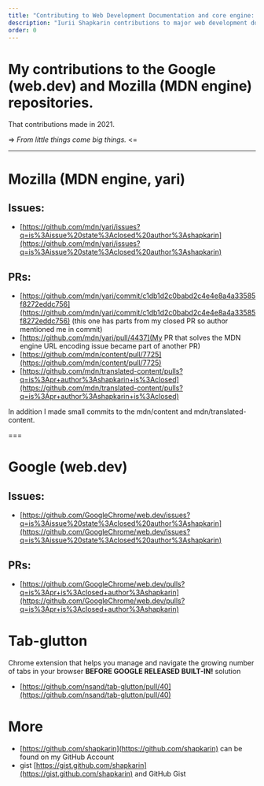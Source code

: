 ```yaml
---
title: "Contributing to Web Development Documentation and core engine: My Journey with MDN and web.dev"
description: "Iurii Shapkarin contributions to major web development documentation platforms, including Mozilla's MDN (+it's engine) and Google's web.dev, highlighting the impact of small contributions in the open-source community."
order: 0
---
```


# My contributions to the Google (web.dev) and Mozilla (MDN engine) repositories. 

That contributions made in 2021.

=> _From little things come big things._ <=

---

# Mozilla (MDN engine, yari)

## Issues: 
- [https://github.com/mdn/yari/issues?q=is%3Aissue%20state%3Aclosed%20author%3Ashapkarin](https://github.com/mdn/yari/issues?q=is%3Aissue%20state%3Aclosed%20author%3Ashapkarin)

## PRs:
- [https://github.com/mdn/yari/commit/c1db1d2c0babd2c4e4e8a4a33585f8272eddc756](https://github.com/mdn/yari/commit/c1db1d2c0babd2c4e4e8a4a33585f8272eddc756) (this one has parts from my closed PR so author mentioned me in commit)
- [https://github.com/mdn/yari/pull/4437](My PR that solves the MDN engine URL encoding issue became part of another PR)
- [https://github.com/mdn/content/pull/7725](https://github.com/mdn/content/pull/7725)
- [https://github.com/mdn/translated-content/pulls?q=is%3Apr+author%3Ashapkarin+is%3Aclosed](https://github.com/mdn/translated-content/pulls?q=is%3Apr+author%3Ashapkarin+is%3Aclosed)

In addition I made small commits to the mdn/content and mdn/translated-content. 

===

# Google (web.dev)

## Issues:
- [https://github.com/GoogleChrome/web.dev/issues?q=is%3Aissue%20state%3Aclosed%20author%3Ashapkarin](https://github.com/GoogleChrome/web.dev/issues?q=is%3Aissue%20state%3Aclosed%20author%3Ashapkarin)

## PRs:
- [https://github.com/GoogleChrome/web.dev/pulls?q=is%3Apr+is%3Aclosed+author%3Ashapkarin](https://github.com/GoogleChrome/web.dev/pulls?q=is%3Apr+is%3Aclosed+author%3Ashapkarin)

# Tab-glutton

Chrome extension that helps you manage and navigate the growing number of tabs in your browser **BEFORE GOOGLE RELEASED BUILT-IN!** solution
- [https://github.com/nsand/tab-glutton/pull/40](https://github.com/nsand/tab-glutton/pull/40)

# More  
- [https://github.com/shapkarin](https://github.com/shapkarin) can be found on my GitHub Account
- gist [https://gist.github.com/shapkarin](https://gist.github.com/shapkarin) and GitHub Gist

